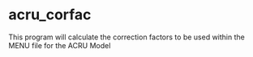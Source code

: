 # acru_corfac
This program will calculate the correction factors to be used within the MENU file for the ACRU Model
